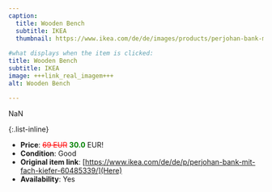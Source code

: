 ```yaml
---
caption:
  title: Wooden Bench
  subtitle: IKEA
  thumbnail: https://www.ikea.com/de/de/images/products/perjohan-bank-mit-fach-kiefer__0948199_pe798912_s5.jpg
  
#what displays when the item is clicked:
title: Wooden Bench
subtitle: IKEA
image: +++link_real_imagem+++
alt: Wooden Bench

---
```

NaN

{:.list-inline} 
- **Price**: <span style="color:red"><del>69 EUR</del></span> <span style="color:green">**30.0**</span> EUR!
- **Condition**: Good
- **Original item link**: [https://www.ikea.com/de/de/p/perjohan-bank-mit-fach-kiefer-60485339/](Here)
- **Availability**: Yes
